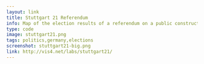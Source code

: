 ```yaml
---
layout: link
title: Stuttgart 21 Referendum
info: Map of the election results of a referendum on a public construction project. Published a week too late.
type: code
image: stuttgart21.png
tags: politics,germany,elections
screenshot: stuttgart21-big.png
link: http://vis4.net/labs/stuttgart21/
---
```

